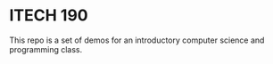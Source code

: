 # ITECH 190

This repo is a set of demos for an introductory computer science and programming class.
